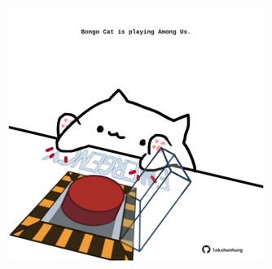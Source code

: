 <!-- built at 26/06/2023, 21:00:51 UTC -->
<p align="center">
  <img width="500" height="500" src="./ReadmeImage.svg">
</p>
